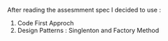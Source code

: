 After reading the assesmment spec I decided to use :

1. Code First Approch
2. Design Patterns : Singlenton and Factory Method
